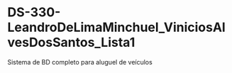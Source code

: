 # DS-330-LeandroDeLimaMinchuel_ViniciosAlvesDosSantos_Lista1
Sistema de BD completo para aluguel de veículos
